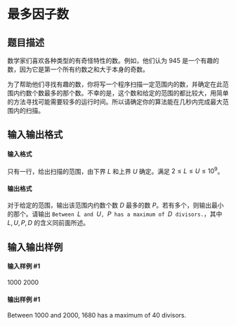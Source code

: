 
# 最多因子数
## 题目描述
数学家们喜欢各种类型的有奇怪特性的数。例如，他们认为 $945$ 是一个有趣的数，因为它是第一个所有约数之和大于本身的奇数。

为了帮助他们寻找有趣的数，你将写一个程序扫描一定范围内的数，并确定在此范围内约数个数最多的那个数。不幸的是，这个数和给定的范围的都比较大，用简单的方法寻找可能需要较多的运行时间。所以请确定你的算法能在几秒内完成最大范围内的扫描。
## 输入输出格式
#### 输入格式

只有一行，给出扫描的范围，由下界 $L$ 和上界 $U$ 确定。满足 $2\le L\le U\le10^9$。
#### 输出格式

对于给定的范围，输出该范围内约数个数 $D$ 最多的数 $P$。若有多个，则输出最小的那个。请输出 $\texttt{Between }L\texttt{ and }U\texttt{, }P\texttt{ has a maximum of }D\texttt{ divisors.}$，其中 $L,U,P,D$ 的含义同前面所述。
## 输入输出样例
#### 输入样例 #1
1000 2000
#### 输出样例 #1
Between 1000 and 2000, 1680 has a maximum of 40 divisors.
 